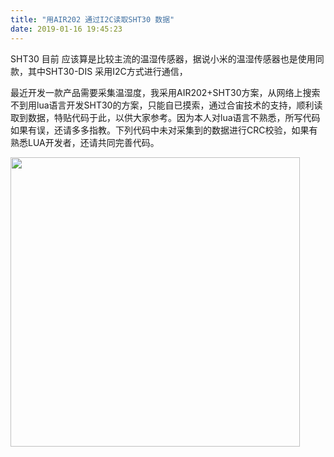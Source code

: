 ```yaml
---
title: "用AIR202 通过I2C读取SHT30 数据"
date: 2019-01-16 19:45:23
---
```


<p>SHT30 目前 应该算是比较主流的温湿传感器，据说小米的温湿传感器也是使用同款，其中SHT30-DIS 采用I2C方式进行通信，</p><p>最近开发一款产品需要采集温湿度，我采用AIR202+SHT30方案，从网络上搜索不到用lua语言开发SHT30的方案，只能自已摸索，通过合宙技术的支持，顺利读取到数据，特贴代码于此，以供大家参考。因为本人对lua语言不熟悉，所写代码如果有误，还请多多指教。下列代码中未对采集到的数据进行CRC校验，如果有熟悉LUA开发者，还请共同完善代码。</p><p><img src="http://oldask.openluat.com/image/show/attachments-2019-01-RManURZm5c3f18c3ec51b.png" class="img-responsive" style="width: 463px;"><br></p>